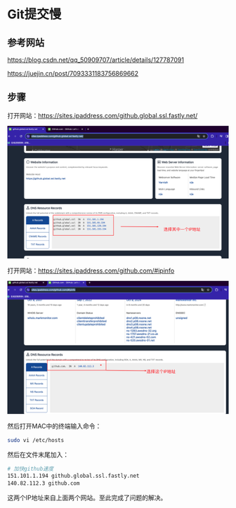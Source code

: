 # Git提交慢

## 参考网站

https://blog.csdn.net/qq_50909707/article/details/127787091

https://juejin.cn/post/7093331183756869662

## 步骤

打开网站：https://sites.ipaddress.com/github.global.ssl.fastly.net/

![image-20240120101515940](Git提交慢.assets/image-20240120101515940.png) 

打开网站：https://sites.ipaddress.com/github.com/#ipinfo

![image-20240120101623746](Git提交慢.assets/image-20240120101623746.png) 

然后打开MAC中的终端输入命令：

```bash
sudo vi /etc/hosts
```

然后在文件末尾加入：

```bash
# 加快github速度
151.101.1.194 github.global.ssl.fastly.net
140.82.112.3 github.com
```

这两个IP地址来自上面两个网站。至此完成了问题的解决。

